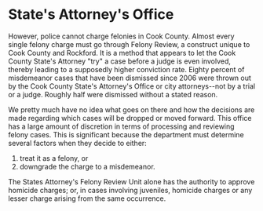 # State's Attorney's Office

However, police cannot charge felonies in Cook County. Almost every single felony charge must go through Felony Review, a construct unique to Cook County and Rockford. It is a method that appears to let the Cook County State's Attorney "try" a case before a judge is even involved, thereby leading to a supposedly higher conviction rate. Eighty percent of misdemeanor cases that have been dismissed since 2006 were thrown out by the Cook County State's Attorney's Office or city attorneys--not by a trial or a judge. Roughly half were dismissed without a stated reason.

We pretty much have no idea what goes on there and how the decisions are made regarding which cases will be dropped or moved forward. This office has a large amount of discretion in terms of processing and reviewing felony cases. This is significant because the department must determine several factors when they decide to either:

1) treat it as a felony, or  
2) downgrade the charge to a misdemeanor.  

The States Attorney's Felony Review Unit alone has the authority to approve homicide charges; or, in cases involving juveniles, homicide charges or any lesser charge arising from the same occurrence.
